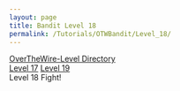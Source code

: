 ```yaml
---
layout: page
title: Bandit Level 18
permalink: /Tutorials/OTWBandit/Level_18/
---
```

[OverTheWire-Level Directory](https://zacvr.github.io/Tutorials/OTWBandit/)
<br/>
[Level 17](https://zacvr.github.io//Tutorials/OTWBandit/Level_17)
[Level 19](https://zacvr.github.io//Tutorials/OTWBandit/Level_19)
<br/>
Level 18 Fight!
